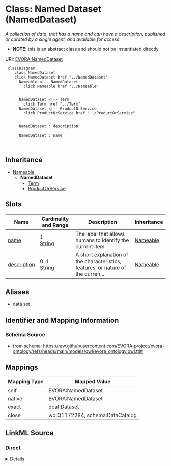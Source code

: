 

# Class: Named Dataset (NamedDataset)


_A collection of data, that has a name and can have a description, published or curated by a single agent, and available for access_




* __NOTE__: this is an abstract class and should not be instantiated directly


URI: [EVORA:NamedDataset](https://raw.githubusercontent.com/EVORA-project/evora-ontology/refs/heads/main/models/owl/evora_ontology.owl.ttl#NamedDataset)






```mermaid
 classDiagram
    class NamedDataset
    click NamedDataset href "../NamedDataset"
      Nameable <|-- NamedDataset
        click Nameable href "../Nameable"
      

      NamedDataset <|-- Term
        click Term href "../Term"
      NamedDataset <|-- ProductOrService
        click ProductOrService href "../ProductOrService"
      
      
      NamedDataset : description
        
      NamedDataset : name
        
      
```





## Inheritance
* [Nameable](Nameable.md)
    * **NamedDataset**
        * [Term](Term.md)
        * [ProductOrService](ProductOrService.md)



## Slots

| Name | Cardinality and Range | Description | Inheritance |
| ---  | --- | --- | --- |
| [name](name.md) | 1 <br/> [String](String.md) | The label that allows humans to identify the current item | [Nameable](Nameable.md) |
| [description](description.md) | 0..1 <br/> [String](String.md) | A short explanation of the characteristics, features, or nature of the curren... | [Nameable](Nameable.md) |







## Aliases


* data set



## Identifier and Mapping Information







### Schema Source


* from schema: https://raw.githubusercontent.com/EVORA-project/evora-ontology/refs/heads/main/models/owl/evora_ontology.owl.ttl#




## Mappings

| Mapping Type | Mapped Value |
| ---  | ---  |
| self | EVORA:NamedDataset |
| native | EVORA:NamedDataset |
| exact | dcat:Dataset |
| close | wd:Q1172284, schema:DataCatalog |







## LinkML Source

<!-- TODO: investigate https://stackoverflow.com/questions/37606292/how-to-create-tabbed-code-blocks-in-mkdocs-or-sphinx -->

### Direct

<details>
```yaml
name: NamedDataset
description: A collection of data, that has a name and can have a description, published
  or curated by a single agent, and available for access
title: Named Dataset
from_schema: https://raw.githubusercontent.com/EVORA-project/evora-ontology/refs/heads/main/models/owl/evora_ontology.owl.ttl#
aliases:
- data set
exact_mappings:
- dcat:Dataset
close_mappings:
- wd:Q1172284
- schema:DataCatalog
is_a: Nameable
abstract: true

```
</details>

### Induced

<details>
```yaml
name: NamedDataset
description: A collection of data, that has a name and can have a description, published
  or curated by a single agent, and available for access
title: Named Dataset
from_schema: https://raw.githubusercontent.com/EVORA-project/evora-ontology/refs/heads/main/models/owl/evora_ontology.owl.ttl#
aliases:
- data set
exact_mappings:
- dcat:Dataset
close_mappings:
- wd:Q1172284
- schema:DataCatalog
is_a: Nameable
abstract: true
attributes:
  name:
    name: name
    description: The label that allows humans to identify the current item
    title: name
    comments:
    - 'The title of the item should be as short and descriptive as possible. E.g.
      for virus products it should basically be based on the following Pattern:

      "Virus name", "virus host type", "collection year", "country of collection"
      ex "suspected epidemiological origin", "genotype", "strain", "variant name or
      specific feature"'
    from_schema: https://raw.githubusercontent.com/EVORA-project/evora-ontology/refs/heads/main/models/owl/evora_ontology.owl.ttl#
    exact_mappings:
    - dct:title
    close_mappings:
    - rdfs:label
    rank: 1000
    alias: name
    owner: NamedDataset
    domain_of:
    - Nameable
    range: string
    required: true
    multivalued: false
  description:
    name: description
    description: A short explanation of the characteristics, features, or nature of
      the current item
    title: description
    comments:
    - 'Describe this item in few lines. This description will serve as a summary to
      present the item.

      '
    from_schema: https://raw.githubusercontent.com/EVORA-project/evora-ontology/refs/heads/main/models/owl/evora_ontology.owl.ttl#
    exact_mappings:
    - dct:description
    rank: 1000
    alias: description
    owner: NamedDataset
    domain_of:
    - Nameable
    range: string
    required: false
    multivalued: false

```
</details>